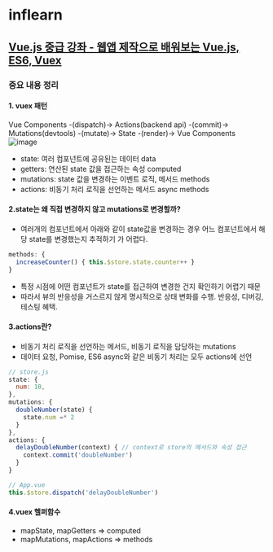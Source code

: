 # inflearn 
## [Vue.js 중급 강좌 - 웹앱 제작으로 배워보는 Vue.js, ES6, Vuex](https://www.inflearn.com/course/vue-pwa-vue-js-%EC%A4%91%EA%B8%89)

### 중요 내용 정리  

#### 1. vuex 패턴
Vue Components -(dispatch)-> Actions(backend api) -(commit)-> Mutations(devtools) -(mutate)-> State -(render)-> Vue Components  
![image](https://user-images.githubusercontent.com/22947274/158045702-e2131f1e-6903-45e5-b44e-8a8fe39539ba.png)

- state: 여러 컴포넌트에 공유된는 데이터 data
- getters: 연산된 state 값을 접근하는 속성 computed
- mutations: state 값을 변경하는 이벤트 로직, 메서드 methods
- actions: 비동기 처리 로직을 선언하는 메서드 async methods  


#### 2.state는 왜 직접 변경하지 않고 mutations로 변경할까?
- 여러개의 컴포넌트에서 아래와 같이 state값을 변경하는 경우 어느 컴포넌트에서 해당 state를 변경했는지 추적하기 가 어렵다.
```javascript
methods: {
  increaseCounter() { this.$store.state.counter++ }
}
```
- 특정 시점에 어떤 컴포넌트가 state를 접근하여 변경한 건지 확인하기 어렵기 때문
- 따라서 뷰의 반응성을 거스르지 않게 명시적으로 상태 변화를 수행. 반응성, 디버깅, 테스팅 혜택.  

#### 3.actions란?
- 비동기 처리 로직을 선언하는 메서드, 비동기 로직을 담당하는 mutations
- 데이터 요청, Pomise, ES6 async와 같은 비동기 처리는 모두 actions에 선언
```javascript
// store.js
state: {
  num: 10,
},
mutations: {
  doubleNumber(state) {
    state.num =* 2
  }
},
actions: {
  delayDoubleNumber(context) { // context로 store의 메서드와 속성 접근
    context.commit('doubleNumber')
  }
}
```
```javascript
// App.vue
this.$store.dispatch('delayDoubleNumber')
```  

#### 4.vuex 헬퍼함수
 - mapState, mapGetters => computed
 - mapMutations, mapActions => methods
